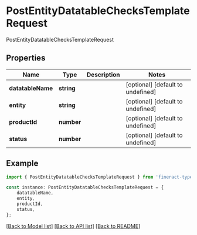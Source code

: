 # PostEntityDatatableChecksTemplateRequest

PostEntityDatatableChecksTemplateRequest

## Properties

Name | Type | Description | Notes
------------ | ------------- | ------------- | -------------
**datatableName** | **string** |  | [optional] [default to undefined]
**entity** | **string** |  | [optional] [default to undefined]
**productId** | **number** |  | [optional] [default to undefined]
**status** | **number** |  | [optional] [default to undefined]

## Example

```typescript
import { PostEntityDatatableChecksTemplateRequest } from 'fineract-typescript-client';

const instance: PostEntityDatatableChecksTemplateRequest = {
    datatableName,
    entity,
    productId,
    status,
};
```

[[Back to Model list]](../README.md#documentation-for-models) [[Back to API list]](../README.md#documentation-for-api-endpoints) [[Back to README]](../README.md)
